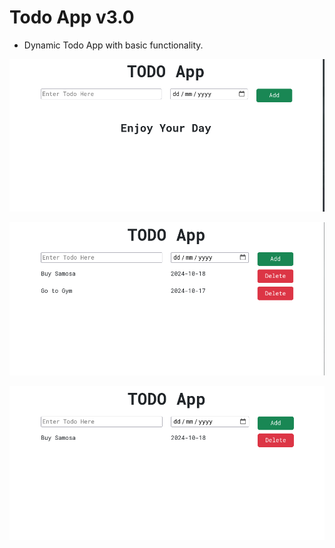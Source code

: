 # Todo App v3.0

- Dynamic Todo App with basic functionality.

![Welcome Page](./welcomePage.png)

![Todo Page](./Todo_page.png)

![Delete Todo](./deleteTodo.png)